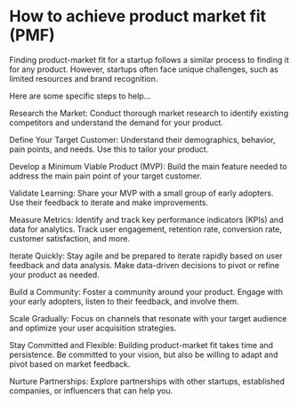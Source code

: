 # How to achieve product market fit (PMF)

Finding product-market fit for a startup follows a similar process to finding it for any product. However, startups often face unique challenges, such as limited resources and brand recognition.

Here are some specific steps to help…

Research the Market: Conduct thorough market research to identify existing competitors and understand the demand for your product.

Define Your Target Customer: Understand their demographics, behavior, pain points, and needs. Use this to tailor your product.

Develop a Minimum Viable Product (MVP): Build the main feature needed to address the main pain point of your target customer.

Validate Learning: Share your MVP with a small group of early adopters. Use their feedback to iterate and make improvements.

Measure Metrics: Identify and track key performance indicators (KPIs) and data for analytics. Track user engagement, retention rate, conversion rate, customer satisfaction, and more.

Iterate Quickly: Stay agile and be prepared to iterate rapidly based on user feedback and data analysis. Make data-driven decisions to pivot or refine your product as needed.

Build a Community: Foster a community around your product. Engage with your early adopters, listen to their feedback, and involve them.

Scale Gradually: Focus on channels that resonate with your target audience and optimize your user acquisition strategies.

Stay Committed and Flexible: Building product-market fit takes time and persistence. Be committed to your vision, but also be willing to adapt and pivot based on market feedback.

Nurture Partnerships: Explore partnerships with other startups, established companies, or influencers that can help you.
